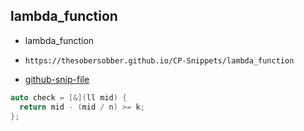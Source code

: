 
## lambda_function

- lambda_function
- ```
  https://thesobersobber.github.io/CP-Snippets/lambda_function
  ```
- [github-snip-file](https://github.com/theSoberSobber/CP-Snippets/blob/main/snippets.json#L1774)

```cpp
auto check = [&](ll mid) {
  return mid - (mid / n) >= k;
};
```
